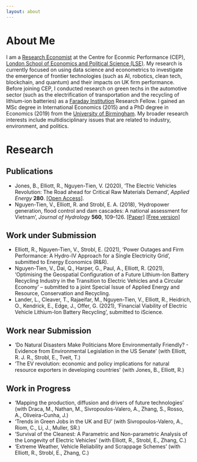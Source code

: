 ```yaml
---
layout: about 
---
```


# About Me
I am a [Research Economist](https://cep.lse.ac.uk/_new/staff/person.asp?id=10783) at the Centre for Econmic Performance (CEP), [London School of Economics and Political Science (LSE)](https://www.lse.ac.uk). My research is currently focused on using data science and econometrics to investigate the emergence of frontier technologies (such as AI, robotics, clean tech, blockchain, and quantum) and their impacts on UK firm performance. Before joining CEP, I conducted research on green techs in the automotive sector (such as the electrification of transportation and the recycling of lithium-ion batteries) as a [Faraday Institution](https://faraday.ac.uk/) Research Fellow. I gained an MSc degree in International Economics (2015) and a PhD degree in Economics (2019) from the [University of Birmingham](https://www.birmingham.ac.uk). My broader research interests include multidisciplinary issues that are related to industry, environment, and politics.

# Research
## Publications
* Jones, B., Elliott, R., Nguyen-Tien, V. (2020), ‘The Electric Vehicles Revolution:  The Road ahead for Critical Raw Materials Demand’, *Applied Energy* **280**. [[Open Access]](https://www.sciencedirect.com/science/article/pii/S0306261920305845).
* Nguyen-Tien, V., Elliott, R. and Strobl, E. A. (2018), ‘Hydropower generation, flood control and dam cascades: A national assessment for Vietnam’, *Journal of Hydrology* **560**, 109–126. [[Paper]](https://doi.org/10.1016/j.jhydrol.2018.02.063) [[Free version]](https://research.birmingham.ac.uk/portal/files/48521145/Nguyen_Tien_et_al_Hydropower_generation_Journal_of_Hydrology_2018.pdf)

## Work under Submission
* Elliott, R., Nguyen-Tien, V., Strobl, E. (2021), ‘Power Outages and Firm Performance: A Hydro-IV Approach for a Single Electricity Grid’, submitted to Energy Economics (R&R).
* Nguyen-Tien, V., Dai, Q., Harper, G., Paul, A., Elliott, R. (2021), ‘Optimising the Geospatial Configuration of a Future Lithium-Ion Battery Recycling Industry in the Transition to Electric Vehicles and a Circular Economy’ – submitted to a joint Special Issue of Applied Energy and Resource, Conservation and Recycling.
* Lander, L., Cleaver, T., Rajaeifar, M., Nguyen-Tien, V., Elliott, R., Heidrich, O., Kendrick, E., Edge, J., Offer, G. (2021), ‘Financial Viability of Electric Vehicle Lithium-Ion Battery Recycling’, submitted to iScience.

## Work near Submission
*	‘Do Natural Disasters Make Politicians More Environmentally Friendly? - Evidence from Environmental Legislation in the US Senate’ (with Elliott, R. J. R., Strobl, E., Tveit, T.)
* ‘The EV revolution: economic and policy implications for natural resource exporters in developing countries' (with Jones, B., Elliott, R.)
 
## Work in Progress
* ‘Mapping the production, diffusion and drivers of future technologies’ (with Draca, M., Nathan, M., Sivropoulos-Valero, A., Zhang, S., Rosso, A., Oliveira-Cunha, J.)
* ‘Trends in Green Jobs in the UK and EU’ (with Sivropoulos-Valero, A., Riom, C., Li, J., Muller, SR.)
*	‘Survival of the Cleanest: A Parametric and Non-parametric Analysis of the Longevity of Electric Vehicles’ (with Elliott, R., Strobl, E., Zhang, C.)
* ‘Extreme Weather, Vehicle Reliability and Scrappage Schemes’ (with Elliott, R., Strobl, E., Zhang, C.)

